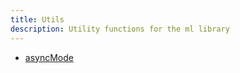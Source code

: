 ```yaml
---
title: Utils
description: Utility functions for the ml library
---
```


- [asyncMode](asyncMode.md)
